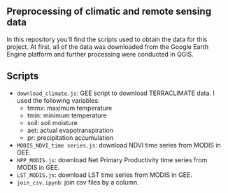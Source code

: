 ## Preprocessing of climatic and remote sensing data

In this repository you'll find the scripts used to obtain the data for this project. At first, all of the data was downloaded from the Google Earth Engine platform and further processing were conducted in QGIS.

## Scripts
- `download_climate.js`: GEE script to download TERRACLIMATE data. I used the following variables:
    - tmmx: maximum temperature
    - tmin: minimum temperature
    - soil: soil moisture
    - aet: actual evapotranspiration
    - pr: precipitation accumulation
- `MODIS_NDVI_time series.js`: download NDVI time series from MODIS in GEE.
- `NPP_MODIS.js`: download Net Primary Productivity time series from MODIS in GEE. 
- `LST_MODIS.js`: download LST time series from MODIS in GEE.
- `join_csv.ipynb`: join csv files by a column. 
